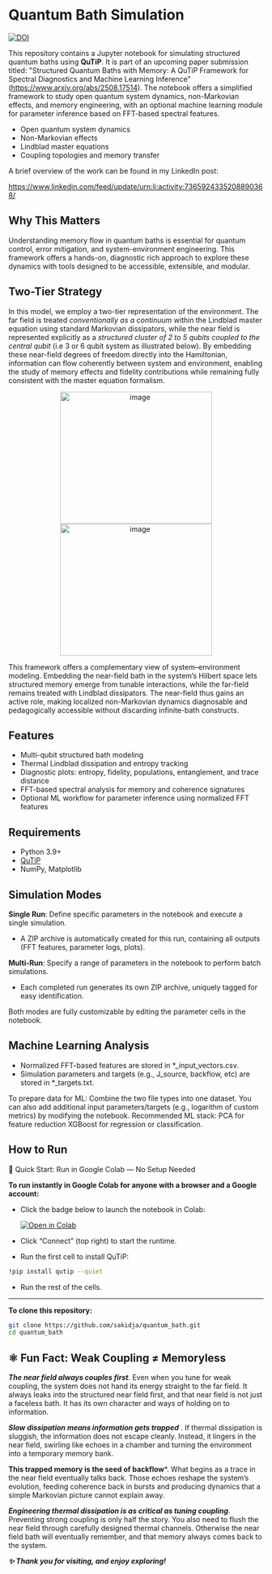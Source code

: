 # Quantum Bath Simulation

[![DOI](https://zenodo.org/badge/DOI/10.5281/zenodo.16938479.svg)](https://doi.org/10.5281/zenodo.16938479)

This repository contains a Jupyter notebook for simulating structured quantum baths using **QuTiP**. 
It is part of an upcoming paper submission titled: "Structured Quantum Baths with Memory: A QuTiP Framework for Spectral Diagnostics and
Machine Learning Inference" (https://www.arxiv.org/abs/2508.17514). The notebook offers a simplified framework to study open quantum system dynamics, non-Markovian effects, and memory engineering, with an optional machine learning module for parameter inference based on FFT-based spectral features.

- Open quantum system dynamics
- Non-Markovian effects
- Lindblad master equations
- Coupling topologies and memory transfer

A brief overview of the work can be found in my LinkedIn post:

https://www.linkedin.com/feed/update/urn:li:activity:7365924335208890368/

## Why This Matters

Understanding memory flow in quantum baths is essential for quantum control, error mitigation, and system-environment engineering. This framework offers a hands-on, diagnostic rich approach to explore these dynamics with tools designed to be accessible, extensible, and modular.

## Two-Tier Strategy

In this model, we employ a two-tier representation of the environment. The far field is treated _conventionally as a continuum_ within the Lindblad master equation using standard Markovian dissipators, while the near field is represented explicitly as a _structured cluster of 2 to 5 qubits coupled to the central qubit_ (i.e 3 or 6 qubit system as illustrated below). By embedding these near-field degrees of freedom directly into the Hamiltonian, information can flow coherently between system and environment, enabling the study of memory effects and fidelity contributions while remaining fully consistent with the master equation formalism.

<p align="center">
 <img width="300" height="260" alt="image" src="https://github.com/user-attachments/assets/56b7f2ba-59e3-4902-bdff-33b7f8fc92a4" />
 <img width="300" height="260" alt="image" src="https://github.com/user-attachments/assets/81c890eb-cd3d-4033-bbce-06ca327b6343" />
</p>


This framework offers a complementary view of system–environment modeling. Embedding the near-field bath in the system’s Hilbert space lets structured memory emerge from tunable interactions, while the far-field remains treated with Lindblad dissipators. The near-field thus gains an active role, making localized non-Markovian dynamics diagnosable and pedagogically accessible without discarding infinite-bath constructs.


## Features
- Multi-qubit structured bath modeling
- Thermal Lindblad dissipation and entropy tracking
- Diagnostic plots: entropy, fidelity, populations, entanglement, and trace distance
- FFT-based spectral analysis for memory and coherence signatures
- Optional ML workflow for parameter inference using normalized FFT features

## Requirements
- Python 3.9+
- [QuTiP](https://qutip.org)
- NumPy, Matplotlib

## Simulation Modes
  **Single Run**: Define specific parameters in the notebook and execute a single simulation.
  - A ZIP archive is automatically created for this run, containing all outputs (FFT features, parameter logs, plots).
    
  **Multi-Run**: Specify a range of parameters in the notebook to perform batch simulations.
  - Each completed run generates its own ZIP archive, uniquely tagged for easy identification.
    
   Both modes are fully customizable by editing the parameter cells in the notebook.

## Machine Learning Analysis 
- Normalized FFT-based features are stored in *_input_vectors.csv.
- Simulation parameters and targets (e.g., J_source, backflow, etc) are stored in *_targets.txt.

To prepare data for ML: Combine the two file types into one dataset.
You can also add additional input parameters/targets (e.g., logarithm of custom metrics) by modifying the notebook.
Recommended ML stack:
PCA for feature reduction
XGBoost for regression or classification.


## How to Run

🚀 Quick Start: Run in Google Colab — No Setup Needed

**To run instantly in Google Colab for anyone with a browser and a Google account:**
- Click the badge below to launch the notebook in Colab:
  
  [![Open in Colab](https://colab.research.google.com/assets/colab-badge.svg)](https://colab.research.google.com/github/sakidja/quantum_bath/blob/main/QuTiP_Quantum_Bath.ipynb)
  
- Click “Connect” (top right) to start the runtime.
- Run the first cell to install QuTiP:
  
```bash
!pip install qutip --quiet
```
- Run the rest of the cells.
---

**To clone this repository:**
```bash
git clone https://github.com/sakidja/quantum_bath.git
cd quantum_bath
```
## ⚛️ Fun Fact: Weak Coupling ≠ Memoryless 

***The near field always couples first***. Even when you tune for weak coupling, the system does not hand its energy straight to the far field. It always leaks into the structured near field first, and that near field is not just a faceless bath. It has its own character and ways of holding on to information.

***Slow dissipation means information gets trapped*** . If thermal dissipation is sluggish, the information does not escape cleanly. Instead, it lingers in the near field, swirling like echoes in a chamber and turning the environment into a temporary memory bank. 

**This trapped memory is the seed of backflow***. What begins as a trace in the near field eventually talks back. Those echoes reshape the system’s evolution, feeding coherence back in bursts and producing dynamics that a simple Markovian picture cannot explain away.

***Engineering thermal dissipation is as critical as tuning coupling***. Preventing strong coupling is only half the story. You also need to flush the near field through carefully designed thermal channels. Otherwise the near field bath will eventually remember, and that memory always comes back to the system.

***✨ Thank you for visiting, and enjoy exploring!***
